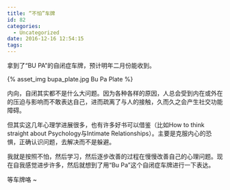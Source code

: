 ```yaml
---
title: “不怕”车牌
id: 82
categories:
  - Uncategorized
date: 2016-12-16 12:54:15
tags:
---
```


拿到了“BU PA”的自闭症车牌，预计明年二月份能收到。

{% asset_img bupa_plate.jpg  Bu Pa Plate %}

内向，自闭其实都不是什么大问题。因为各种各样的原因，人总会受到内在或外在的压迫与影响而不敢表达自己，进而疏离了与人的接触，久而久之会产生社交功能障碍。

但其实这几年心理学进展很多，也有许多好书可以借鉴（比如How to think straight about Psychology与Intimate Relationships）。主要是克服内心的恐惧，正确认识问题，去解决而不是躲避。

我就是按照不怕，然后学习，然后逐步改善的过程在慢慢改善自己的心理问题。现在自我感觉进步许多，然后就想到了用“Bu Pa”这个自闭症车牌进行一下表达。

等车牌咯 ~